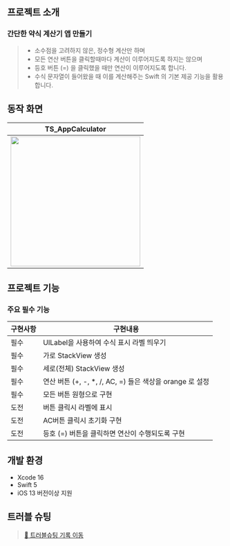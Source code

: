 ## 프로젝트 소개

### 간단한 약식 계산기 앱 만들기

> * 소수점을 고려하지 않은, 정수형 계산만 하며
> * 모든 연산 버튼을 클릭할때마다 계산이 이루어지도록 하지는 않으며
> * 등호 버튼 (=) 을 클릭했을 때만 연산이 이루어지도록 합니다.
> * 수식 문자열이 들어왔을 때 이를 계산해주는 Swift 의 기본 제공 기능을 활용합니다.


## 동작 화면

|TS_AppCalculator|
|:--:|
|<img src="https://github.com/user-attachments/assets/73a9b4a4-cad0-43e4-ab55-90e2f4c4afcc" width="300">|


## 프로젝트 기능

### 주요 필수 기능 
| 구현사항 | 구현내용 | 
| --- | --- |
| 필수 | UILabel을 사용하여 수식 표시 라벨 띄우기 | 
| 필수 | 가로 StackView 생성  |
| 필수 | 세로(전체) StackView 생성  |
| 필수 | 연산 버튼 (+, -, *, /, AC, =) 들은 색상을 orange 로 설정  |
| 필수 | 모든 버튼 원형으로 구현  |
| 도전 | 버튼 클릭시 라벨에 표시  |
| 도전 | AC버튼 클릭시 초기화 구현  |
| 도전 | 등호 (=) 버튼을 클릭하면 연산이 수행되도록 구현  |


## 개발 환경

- Xcode 16
- Swift 5
- iOS 13 버전이상 지원


## 트러블 슈팅
> [💬 트러블슈팅 기록 이동](https://velog.io/@sy0201/%EA%B3%BC%EC%A0%9C3-%EA%B3%84%EC%82%B0%EA%B8%B0-%EC%95%B1-%EB%A7%8C%EB%93%A4%EA%B8%B0)
